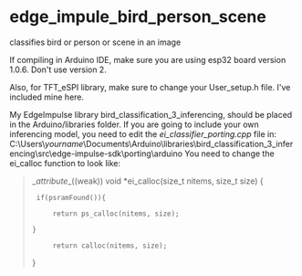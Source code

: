 # edge_impule_bird_person_scene
classifies bird or person or scene in an image

If compiling in Arduino IDE, make sure you are using esp32 board version 1.0.6. 
Don't use version 2.

Also, for TFT_eSPI library, make sure to change your User_setup.h file. I've included mine here.

My EdgeImpulse library bird_classification_3_inferencing, should be placed in the Arduino/libraries folder. 
If you are going to include your own inferencing model, you need to edit the *ei_classifier_porting.cpp* file in:
C:\Users\\_yourname_\Documents\Arduino\libraries\bird_classification_3_inferencing\src\edge-impulse-sdk\porting\arduino
You need to change the ei_calloc function to look like:


>
 > \__attribute__((weak)) void *ei_calloc(size_t nitems, size_t size) {  
 > 
 >      if(psramFound()){
 >      
 >          return ps_calloc(nitems, size);   
 >          
 >     } 
 >
 >          return calloc(nitems, size);   
 > } 
